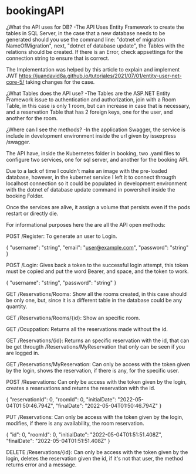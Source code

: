 # bookingAPI
¿What the API uses for DB?
-The API Uses Entity Framework to create the tables in SQL Server, in the case that a new database needs to be generated should you use the command line: 
"dotnet ef migration NameOfMigration", next, "dotnet ef database update", the Tables with the relations should be created. If there is an Error, check appsettings
for the connection string to ensure that is correct.

The Implementation was helped by this article to explain and implement JWT https://juandavid8a.github.io/tutoriales/2021/07/01/entity-user-net-core-5/ taking changes for the case.

¿What Tables does the API use?
-The Tables are the ASP.NET Entity Framework issue to authentication and authorization, join with a Room Table, in this case is only 1 room, but can increase in case that is necessary, and a reservation Table that has 2 foreign keys, one for the user, and another for the room.

¿Where can I see the methods?
-In the application Swagger, the service is include in development environment inside the url given by issexpress /swagger.

The API have, inside the Kubernetes folder in booking, two .yaml files to configure two services, one for sql server, and another for the booking API.

Due to a lack of time I couldn't make an image with the pre-loaded database, however, in the kubernet service I left it to connect througth localhost connection so it could be populated in development environment with the dotnet ef database update command in powershell inside the booking Folder.

Once the services are alive, it assign a volume that persists even if the pods restart or directly die.

For informational purposes here the are all the API open methods:

POST /Register: To generate an user to Login.

{
  "username": "string",
  "email": "user@example.com",
  "password": "string"
}

POST /Login:    Gives back a token to the successful login attempt, this token must be copied and put the word Bearer, and space, and the token to work.


{
  "username": "string",
  "password": "string"
}


GET /Reservations/Rooms:  Show all the rooms created, in this case should be only one, but, since it is a different table in the database could be any quantity.


GET /Reservations/Rooms/{id}: Show an specific room.


GET /Ocuppation:   Returns all the reservations made without the id.


GET /Reservations/{id}:  Returns an specific reservation with the id, that can be get througth /Reservations/MyReservation that only can be seen if you are logged in.


GET /Reservations/MyReservation: Can only be access with the token given by the login, shows the reservation, if there is any, for the specific user.


POST /Reservations: Can only be access with the token given by the login, creates a reservations and returns the reservation with the id.


{
  "reservationId": 0,
  "roomId": 0,
  "initialDate": "2022-05-04T01:50:46.794Z",
  "finalDate": "2022-05-04T01:50:46.794Z"
}


PUT /Reservations:    Can only be access with the token given by the login, modifies, if there is any availability, the room reservation.


{
  "id": 0,
  "roomId": 0,
  "initialDate": "2022-05-04T01:51:51.408Z",
  "finalDate": "2022-05-04T01:51:51.408Z"
}


DELETE /Reservations/{id}:    Can only be access with the token given by the login, deletes the reservation given the id, if it's not that user, the method returns error and a message.

